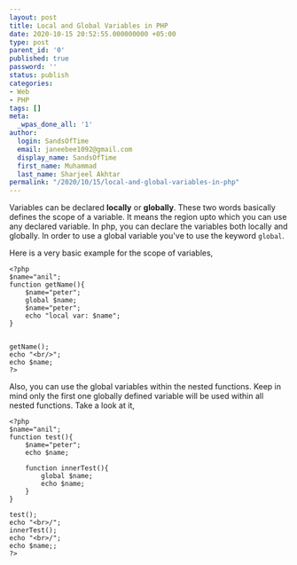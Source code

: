 ```yaml
---
layout: post
title: Local and Global Variables in PHP
date: 2020-10-15 20:52:55.000000000 +05:00
type: post
parent_id: '0'
published: true
password: ''
status: publish
categories:
- Web
- PHP
tags: []
meta:
  _wpas_done_all: '1'
author:
  login: SandsOfTime
  email: janeebee1092@gmail.com
  display_name: SandsOfTime
  first_name: Muhammad
  last_name: Sharjeel Akhtar
permalink: "/2020/10/15/local-and-global-variables-in-php"
---
```

Variables can be declared **locally** or **globally**. These two words basically defines the scope of a variable. It means the region upto which you can use any declared variable. In php, you can declare the variables both locally and globally. In order to use a global variable you've to use the keyword `global`.

Here is a very basic example for the scope of variables,

```
<?php
$name="anil";
function getName(){
    $name="peter";
    global $name;
    $name="peter";
    echo "local var: $name";
}


getName();
echo "<br/>";
echo $name;
?>
```
Also, you can use the global variables within the nested functions. Keep in mind only the first one globally defined variable will be used within all nested functions. Take a look at it,

```
<?php
$name="anil";
function test(){
    $name="peter";
    echo $name;

    function innerTest(){
        global $name;
        echo $name;
    }
}

test();
echo "<br>/";
innerTest();
echo "<br>/";
echo $name;;
?>
```